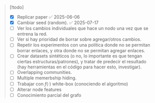 > [!todo]
> - [x] Replicar paper ✅ 2025-06-06
> - [x] Cambiar seed (random). ✅ 2025-07-17
> - [ ] Ver los cambios individuales que hace un nodo una vez que se entrena la red.  
> - [ ] Ver si hay prioridad de borrar sobre agregar/otros cambios.
> - [ ] Repetir los experimentos con una política donde no se permitan borrar enlaces, y otra donde no se permitan agregar enlaces.  
> - [ ] Crear datasets sintéticos (o no, lo importante es que tengan ciertas estructuras/patrones), y tratar de predecir el resultado (hay herramientas en el código para hacer esto, investigar).
> - [ ] Overlapping communities.
> - [ ] Multiple memerbship hiding.
> - [ ] Trabajar con $f(\cdot)$ white-box (conociendo el algoritmo)
> - [ ] Alterar node features
> - [ ] Conocimiento parcial del grafo
